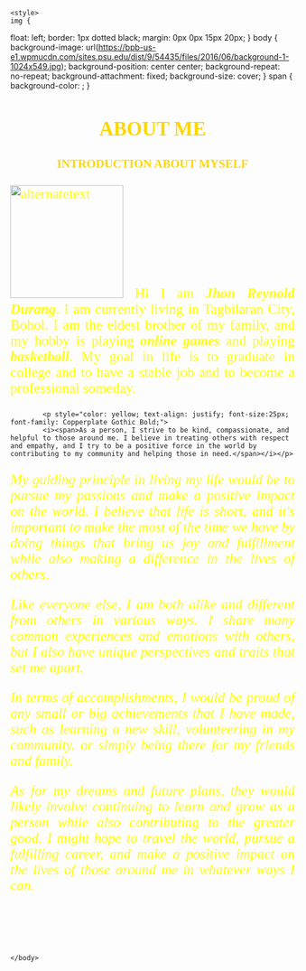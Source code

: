 
<!DOCTYPE html>
<html>
	<head>
	<link rel="stylesheet" href="https://cdnjs.cloudflare.com/ajax/libs/font-awesome/4.7.0/css/font-awesome.min.css">
	
	<style>
	img {
  float: left;
  border: 1px dotted black;
  margin: 0px 0px 15px 20px;
}
body {
    background-image: url(https://bpb-us-e1.wpmucdn.com/sites.psu.edu/dist/9/54435/files/2016/06/background-1-1024x549.jpg);
    background-position: center center;
    background-repeat: no-repeat;
    background-attachment: fixed;
    background-size: cover;
    }
span {
  background-color: ;
}
</style>
			<title>About Me</title>
	</head>
	<body> 
	<h1 style="color: gold; font-size:35px; font-family: Broadway"> <center>ABOUT ME </center></h1>
	<h2 style="color: gold; font-family:Broadway"> <center>INTRODUCTION ABOUT MYSELF </center> </h2>
			<p style="color:yellow; text-align: justify; font-size:25px; font-family:Copperplate Gothic Bold;">
<img src="https://scontent.fceb1-1.fna.fbcdn.net/v/t1.15752-9/331898015_1234490090482855_4828966498500515725_n.jpg?_nc_cat=107&ccb=1-7&_nc_sid=ae9488&_nc_eui2=AeFUhtmN1_5GyM6ixJidB86eZKbMlbqVLk9kpsyVupUuT9bYaBS2mColN6UIk4AopMfEZ1q9hcIvWwRI4HaQrq-K&_nc_ohc=6JhrJC4qrRkAX8FclmN&_nc_ht=scontent.fceb1-1.fna&oh=03_AdQnY40CD_FpXDSk5svDH4nFh1Bqd1fRBePV6fEqTcm46A&oe=641D95A5" alt="alternatetext" width="200" height="200">
			Hi I am <b><i>Jhon Reynold Durang</i></b>. I am currently living in Tagbilaran City, Bohol. 
			I am the eldest brother of my family, and my hobby is playing <b><i>online games</b></i> and playing <b><i>basketball</b></i>. My goal in life is to graduate in college 
			and to have a stable job and to become a professional someday. </p>
			
			<p style="color: yellow; text-align: justify; font-size:25px; font-family: Copperplate Gothic Bold;">
			<i><span>As a person, I strive to be kind, compassionate, and helpful to those around me. I believe in treating others with respect and empathy, and I try to be a positive force in the world by contributing to my community and helping those in need.</span></i></p>
<p style="color: yellow; text-align: justify; font-size:25px; font-family: Copperplate Gothic Bold;"><i><span>My guiding principle in living my life would be to pursue my passions and make a positive impact on the world. I believe that life is short, and it's important to make the most of the time we have by doing things that bring us joy and fulfillment while also making a difference in the lives of others.</span></i></p>
<p style="color: yellow; text-align: justify; font-size:25px; font-family: Copperplate Gothic Bold;"><i><span>Like everyone else, I am both alike and different from others in various ways. I share many common experiences and emotions with others, but I also have unique perspectives and traits that set me apart.</span></i></p>
<p style="color: yellow; text-align: justify; font-size:25px; font-family: Copperplate Gothic Bold;"><i><span>In terms of accomplishments, I would be proud of any small or big achievements that I have made, such as learning a new skill, volunteering in my community, or simply being there for my friends and family.</span></i></p>
<p style="color: yellow; text-align: justify; font-size:25px; font-family: Copperplate Gothic Bold;"><i><span>As for my dreams and future plans, they would likely involve continuing to learn and grow as a person while also contributing to the greater good. I might hope to travel the world, pursue a fulfilling career, and make a positive impact on the lives of those around me in whatever ways I can.
 </span></i></p>
 
 <br>
 <br>
 <br>
 <br>


 
 
 
	</body>

</html>
